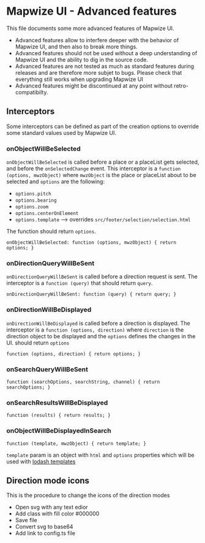 # Mapwize UI - Advanced features

This file documents some more advanced features of Mapwize UI.

- Advanced features allow to interfere deeper with the behavior of Mapwize UI, and then also to break more things. 
- Advanced features should not be used without a deep understanding of Mapwize UI and the ability to dig in the source code.
- Advanced features are not tested as much as standard features during releases and are therefore more subjet to bugs. Please check that everything still works when upgrading Mapwize UI
- Advanced features might be discontinued at any point without retro-compatibilty.

## Interceptors

Some interceptors can be defined as part of the creation options to override some standard values used by Mapwize UI.

### onObjectWillBeSelected

`onObjectWillBeSelected` is called before a place or a placeList gets selected, and before the `onSelectedChange` event. This interceptor is a `function (options, mwzObject)` where `mwzObject` is the place or placeList about to be selected and `options` are the following:

- `options.pitch`
- `options.bearing`
- `options.zoom`
- `options.centerOnElement`
- `options.template` --> overrides `src/footer/selection/selection.html`

The function should return `options`.

```
onObjectWillBeSelected: function (options, mwzObject) { return options; }
```

### onDirectionQueryWillBeSent

`onDirectionQueryWillBeSent` is called before a direction request is sent. The interceptor is a `function (query)` that should return `query`.

```
onDirectionQueryWillBeSent: function (query) { return query; }
```

### onDirectionWillBeDisplayed

`onDirectionWillBeDisplayed` is called before a direction is displayed. The interceptor is a `function (options, direction)` where `direction` is the direction object to be displayed and the `options` defines the changes in the UI. should return `options`

```
function (options, direction) { return options; }
```

### onSearchQueryWillBeSent

```
function (searchOptions, searchString, channel) { return searchOptions; }
```

### onSearchResultsWillBeDisplayed

```
function (results) { return results; }
```

### onObjectWillBeDisplayedInSearch

```
function (template, mwzObject) { return template; }
```
`template` param is an object with `html` and `options` properties which will be used with [lodash templates](https://lodash.com/docs/4.17.15#template)

## Direction mode icons

This is the procedure to change the icons of the direction modes

- Open svg with any text edior
- Add class with fill color #000000
- Save file
- Convert svg to base64
- Add link to config.ts file

